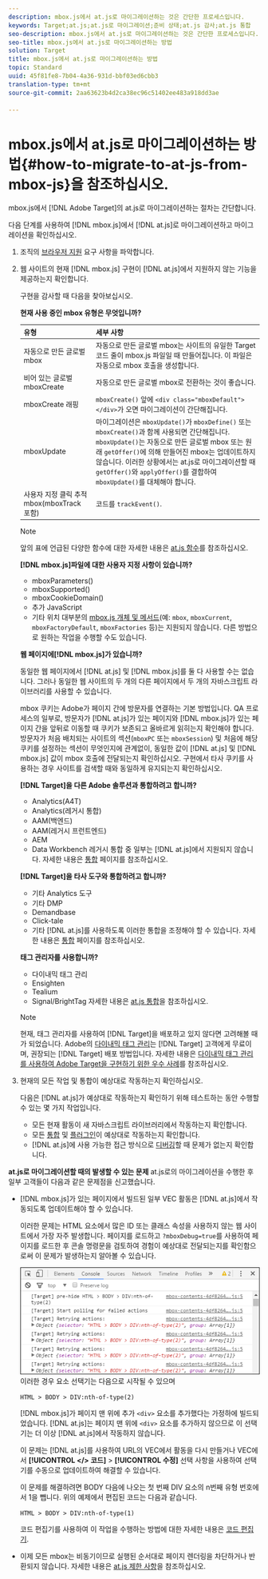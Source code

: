 ```yaml
---
description: mbox.js에서 at.js로 마이그레이션하는 것은 간단한 프로세스입니다.
keywords: Target;at.js;at.js로 마이그레이션;준비 상태;at.js 감사;at.js 통합
seo-description: mbox.js에서 at.js로 마이그레이션하는 것은 간단한 프로세스입니다.
seo-title: mbox.js에서 at.js로 마이그레이션하는 방법
solution: Target
title: mbox.js에서 at.js로 마이그레이션하는 방법
topic: Standard
uuid: 45f81fe8-7b04-4a36-931d-bbf03ed6cbb3
translation-type: tm+mt
source-git-commit: 2aa63623b4d2ca38ec96c51402ee483a918dd3ae

---
```



# mbox.js에서 at.js로 마이그레이션하는 방법{#how-to-migrate-to-at-js-from-mbox-js}을 참조하십시오.

mbox.js에서 [!DNL Adobe Target]의 at.js로 마이그레이션하는 절차는 간단합니다.

다음 단계를 사용하여 [!DNL mbox.js]에서 [!DNL at.js]로 마이그레이션하고 마이그레이션을 확인하십시오.

1. 조직의 [브라우저 지원](../../../../c-implementing-target/c-considerations-before-you-implement-target/supported-browsers.md#reference_01B4BF99E7D545A7998773202A2F6100) 요구 사항을 파악합니다.
1. 웹 사이트의 현재 [!DNL mbox.js] 구현이 [!DNL at.js]에서 지원하지 않는 기능을 제공하는지 확인합니다. 

   구현을 감사할 때 다음을 찾아보십시오.

   **현재 사용 중인 mbox 유형은 무엇입니까?**

   | 유형 | 세부 사항 |
   |--- |--- |
   | 자동으로 만든 글로벌 mbox | 자동으로 만든 글로벌 mbox는 사이트의 유일한 Target 코드 줄이 mbox.js 파일일 때 만들어집니다. 이 파일은 자동으로 mbox 호출을 생성합니다. |
   | 비어 있는 글로벌 mboxCreate | 자동으로 만든 글로벌 mbox로 전환하는 것이 좋습니다. |
   | mboxCreate 래핑 | `mboxCreate()` 앞에 `<div class="mboxDefault"></div>`가 오면 마이그레이션이 간단해집니다. |
   | mboxUpdate | 마이그레이션은 `mboxUpdate()`가 `mboxDefine()` 또는`mboxCreate()`과 함께 사용되면 간단해집니다. `mboxUpdate()`는 자동으로 만든 글로벌 mbox 또는 원래 `getOffer()`에 의해 만들어진 mbox는 업데이트하지 않습니다. 이러한 상황에서는 at.js로 마이그레이션할 때 `getOffer()`와 `applyOffer()`를 결합하여 `mboxUpdate()`를 대체해야 합니다. |
   | 사용자 지정 클릭 추적 mbox(mboxTrack 포함) | 코드를 `trackEvent()`. |

   >[!NOTE]
   >
   >앞의 표에 언급된 다양한 함수에 대한 자세한 내용은 [at.js 함수](/help/c-implementing-target/c-implementing-target-for-client-side-web/cmp-atjs-functions.md)를 참조하십시오.

   **[!DNL mbox.js]파일에 대한 사용자 지정 사항이 있습니까?**

   * mboxParameters()
   * mboxSupported()
   * mboxCookieDomain()
   * 추가 JavaScript
   * 기타 위치
   대부분의 [mbox.js 개체 및 메서드](../../../../c-target/c-visitor-profile/variables-profiles-parameters-methods.md#section_8C78059D15D9452F95636A5640188537)(예: `mbox`, `mboxCurrent`, `mboxFactoryDefault`, `mboxFactories` 등)는 지원되지 않습니다. 다른 방법으로 원하는 작업을 수행할 수도 있습니다.

   **웹 페이지에[!DNL mbox.js]가 있습니까?**

   동일한 웹 페이지에서 [!DNL at.js] 및 [!DNL mbox.js]를 둘 다 사용할 수는 없습니다. 그러나 동일한 웹 사이트의 두 개의 다른 페이지에서 두 개의 자바스크립트 라이브러리를 사용할 수 있습니다.

   mbox 쿠키는 Adobe가 페이지 간에 방문자를 연결하는 기본 방법입니다. QA 프로세스의 일부로, 방문자가 [!DNL at.js]가 있는 페이지와 [!DNL mbox.js]가 있는 페이지 간을 앞뒤로 이동할 때 쿠키가 보존되고 올바르게 읽히는지 확인해야 합니다. 방문자가 처음 배치되는 사이트의 섹션(`mboxPC` 또는 `mboxSession`) 및 처음에 해당 쿠키를 설정하는 섹션이 무엇인지에 관계없이, 동일한 값이 [!DNL at.js] 및 [!DNL mbox.js] 값이 mbox 호출에 전달되는지 확인하십시오. 구현에서 타사 쿠키를 사용하는 경우 사이트를 검색할 때와 동일하게 유지되는지 확인하십시오.

   **[!DNL Target]을 다른 Adobe 솔루션과 통합하려고 합니까?**

   * Analytics(A4T)
   * Analytics(레거시 통합)
   * AAM(백엔드)
   * AAM(레거시 프런트엔드)
   * AEM
   * Data Workbench
   레거시 통합 중 일부는 [!DNL at.js]에서 지원되지 않습니다. 자세한 내용은 [통합](../../../../c-implementing-target/c-implementing-target-for-client-side-web/c-how-atjs-works/target-atjs-integrations.md#concept_C100BC4F073C4B57A608B309D0157B39) 페이지를 참조하십시오.

   **[!DNL Target]을 타사 도구와 통합하려고 합니까?**

   * 기타 Analytics 도구
   * 기타 DMP
   * Demandbase
   * Click-tale
   * 기타
   [!DNL at.js]를 사용하도록 이러한 통합을 조정해야 할 수 있습니다. 자세한 내용은 [통합](../../../../c-implementing-target/c-implementing-target-for-client-side-web/c-how-atjs-works/target-atjs-integrations.md#concept_C100BC4F073C4B57A608B309D0157B39) 페이지를 참조하십시오.

   **태그 관리자를 사용합니까?**

   * 다이내믹 태그 관리
   * Ensighten
   * Tealium
   * Signal/BrightTag
   자세한 내용은 [at.js 통합](../../../../c-implementing-target/c-implementing-target-for-client-side-web/c-how-atjs-works/target-atjs-integrations.md#concept_C100BC4F073C4B57A608B309D0157B39)을 참조하십시오.

   >[!NOTE]
   >
   >현재, 태그 관리자를 사용하여 [!DNL Target]을 배포하고 있지 않다면 고려해볼 때가 되었습니다. Adobe의 [다이내믹 태그 관리](https://dtm.adobe.com)는 [!DNL Target] 고객에게 무료이며, 권장되는 [!DNL Target] 배포 방법입니다. 자세한 내용은 [다이내믹 태그 관리를 사용하여 Adobe Target을 구현하기 위한 우수 사례](https://docs.adobe.com/content/help/en/dtm/implementing/overview.html)를 참조하십시오.

1. 현재의 모든 작업 및 통합이 예상대로 작동하는지 확인하십시오.

   다음은 [!DNL at.js]가 예상대로 작동하는지 확인하기 위해 테스트하는 동안 수행할 수 있는 몇 가지 작업입니다.

   * 모든 현재 활동이 새 자바스크립트 라이브러리에서 작동하는지 확인합니다.
   * 모든 [통합](../../../../c-implementing-target/c-implementing-target-for-client-side-web/c-how-atjs-works/target-atjs-integrations.md#concept_C100BC4F073C4B57A608B309D0157B39) 및 [플러그인](../../../../c-implementing-target/c-implementing-target-for-client-side-web/t-mbox-download/c-target-atjs-implementation/target-atjs-plugins.md#concept_F5D4C0A4DACF41409CC42FDD93B13FAF)이 예상대로 작동하는지 확인합니다.
   * [!DNL at.js]에 사용 가능한 접근 방식으로 [디버깅](../../../../c-implementing-target/c-implementing-target-for-client-side-web/c-target-debugging-atjs/target-debugging-atjs.md#concept_CAE591DA8C404C22917584ECD4F7494F)할 때 문제가 없는지 확인합니다.

**at.js로 마이그레이션할 때의 발생할 수 있는 문제** at.js로의 마이그레이션을 수행한 후 일부 고객들이 다음과 같은 문제점을 신고했습니다.

* [!DNL mbox.js]가 있는 페이지에서 빌드된 일부 VEC 활동은 [!DNL at.js]에서 작동되도록 업데이트해야 할 수 있습니다.

   이러한 문제는 HTML 요소에서 많은 ID 또는 클래스 속성을 사용하지 않는 웹 사이트에서 가장 자주 발생합니다. 페이지를 로드하고 `?mboxDebug=true`를 사용하여 페이지를 로드한 후 콘솔 명령문을 검토하여 경험이 예상대로 전달되는지를 확인함으로써 이 문제가 발생하는지 알아볼 수 있습니다.

   ![](assets/mboxdebug.png)
이러한 경우 요소 선택기는 다음으로 시작될 수 있으며

   ```
   HTML > BODY > DIV:nth-of-type(2)
   ```

   [!DNL mbox.js]가 페이지 맨 위에 추가 `<div>` 요소를 추가했다는 가정하에 빌드되었습니다. [!DNL at.js]는 페이지 맨 위에 `<div>` 요소를 추가하지 않으므로 이 선택기는 더 이상 [!DNL at.js]에서 작동하지 않습니다.

   이 문제는 [!DNL at.js]를 사용하여 URL의 VEC에서 활동을 다시 만들거나 VEC에서 **[!UICONTROL &lt;/&gt; 코드]** &gt; **[!UICONTROL 수정]** 선택 사항을 사용하여 선택기를 수동으로 업데이트하여 해결할 수 있습니다.

   이 문제를 해결하려면 BODY 다음에 나오는 첫 번째 DIV 요소의 n번째 유형 번호에서 1을 뺍니다. 위의 예제에서 편집된 코드는 다음과 같습니다.

   ```
   HTML > BODY > DIV:nth-of-type(1)
   ```

   코드 편집기를 사용하여 이 작업을 수행하는 방법에 대한 자세한 내용은 [코드 편집기](../../../../c-experiences/c-visual-experience-composer/c-vec-code-editor/vec-code-editor.md#concept_B3A6E9EE3A60406DB640E205EA1745B5).

* 이제 모든 mbox는 비동기이므로 실행된 순서대로 페이지 렌더링을 차단하거나 반환되지 않습니다. 자세한 내용은 [at.js 제한 사항](../../../../c-implementing-target/c-implementing-target-for-client-side-web/t-mbox-download/c-target-atjs-implementation/target-atjs-limitations.md#concept_FA99E4D6EC274552BF45E01AFB76CCAE)을 참조하십시오.
